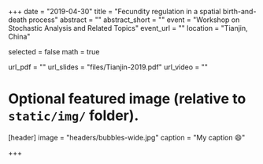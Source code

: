 +++
date = "2019-04-30"
title = "Fecundity regulation in a spatial birth-and-death process"
abstract = ""
abstract_short = ""
event = "Workshop on Stochastic Analysis and Related Topics"
event_url = ""
location = "Tianjin, China"

selected = false
math = true

url_pdf = ""
url_slides = "files/Tianjin-2019.pdf"
url_video = ""

# Optional featured image (relative to `static/img/` folder).
[header]
image = "headers/bubbles-wide.jpg"
caption = "My caption :smile:"

+++